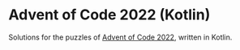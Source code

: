 # Advent of Code 2022 (Kotlin)

Solutions for the puzzles of [Advent of Code 2022](https://adventofcode.com/2022), written in Kotlin.
